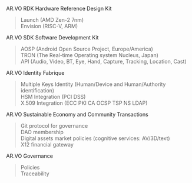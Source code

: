 <p>AR.VO RDK Hardware Reference Design Kit
<blockquote>
     Launch (AMD Zen-2 7nm)<br>
     Envision (RISC-V, ARM)</blockquote></p>

<p>AR.VO SDK Software Development Kit
<blockquote>
     AOSP (Android Open Source Project, Europe/America)<br>
     TRON (The Real-time Operating system Nucleus, Japan)<br>
     API (Audio, Video, BT, Eye, Hand, Capture, Tracking, Location, Сast)</blockquote></p>

<p>AR.VO Identity Fabrique
<blockquote>
     Multiple Keys Identity (Human/Device and Human/Authority identification)<br>
     HSM Integration (PCI DSS)<br>
     X.509 Integration (ECC PKI CA OCSP TSP NS LDAP)</blockquote></p>

<p>AR.VO Sustainable Economy and Community Transactions
<blockquote>
     Git protocol for governance<br>
     DAO membership<br>
     Digital assets market policies (cognitive services: AV/3D/text)<br>
     X12 financial gateway</blockquote></p>

<p>AR.VO Governance
<blockquote>
     Policies<br>
     Traceability</blockquote></p>
